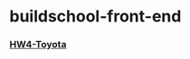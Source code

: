 # buildschool-front-end
### [HW4-Toyota](https://buildschool-front-end.azurewebsites.net/HW4-Toyota/01.html)

